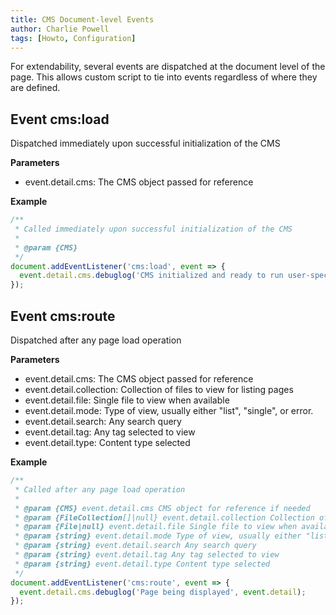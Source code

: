 ```yaml
---
title: CMS Document-level Events
author: Charlie Powell
tags: [Howto, Configuration]
---
```


For extendability, several events are dispatched at the document level of the page. 
This allows custom script to tie into events regardless of where they are defined.

## Event cms:load

Dispatched immediately upon successful initialization of the CMS

**Parameters**

* event.detail.cms: The CMS object passed for reference

**Example**

```javascript
/**
 * Called immediately upon successful initialization of the CMS
 * 
 * @param {CMS}  
 */
document.addEventListener('cms:load', event => {
  event.detail.cms.debuglog('CMS initialized and ready to run user-specific code!', event.detail.cms);
});
```


## Event cms:route

Dispatched after any page load operation

**Parameters**

* event.detail.cms: The CMS object passed for reference
* event.detail.collection: Collection of files to view for listing pages
* event.detail.file: Single file to view when available
* event.detail.mode: Type of view, usually either "list", "single", or error.
* event.detail.search: Any search query
* event.detail.tag: Any tag selected to view
* event.detail.type: Content type selected

**Example**

```javascript
/**
 * Called after any page load operation
 * 
 * @param {CMS} event.detail.cms CMS object for reference if needed
 * @param {FileCollection[]|null} event.detail.collection Collection of files to view for listing pages
 * @param {File|null} event.detail.file Single file to view when available
 * @param {string} event.detail.mode Type of view, usually either "list", "single", or error.
 * @param {string} event.detail.search Any search query
 * @param {string} event.detail.tag Any tag selected to view
 * @param {string} event.detail.type Content type selected
 */
document.addEventListener('cms:route', event => {
  event.detail.cms.debuglog('Page being displayed', event.detail);
});
```

